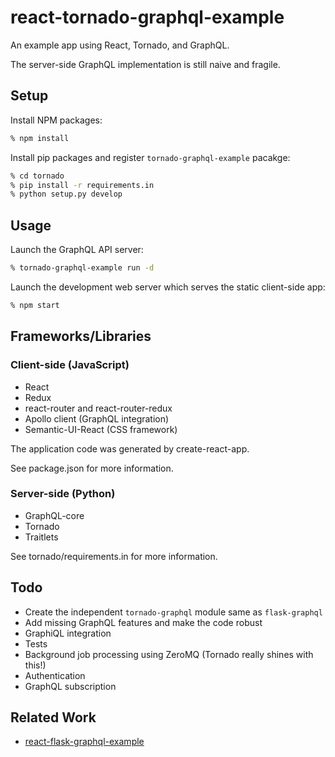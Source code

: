 react-tornado-graphql-example
=============================

An example app using React, Tornado, and GraphQL.

The server-side GraphQL implementation is still naive and fragile.

Setup
-----

Install NPM packages:

```sh
% npm install
```

Install pip packages and register `tornado-graphql-example` pacakge:

```sh
% cd tornado
% pip install -r requirements.in
% python setup.py develop
```

Usage
-----

Launch the GraphQL API server:

```sh
% tornado-graphql-example run -d
```

Launch the development web server which serves the static client-side app:

```sh
% npm start
```

Frameworks/Libraries
--------------------

### Client-side (JavaScript)

* React
* Redux
* react-router and react-router-redux
* Apollo client (GraphQL integration)
* Semantic-UI-React (CSS framework)

The application code was generated by create-react-app.

See package.json for more information.

### Server-side (Python)

* GraphQL-core
* Tornado
* Traitlets

See tornado/requirements.in for more information.

Todo
----

* Create the independent `tornado-graphql` module same as `flask-graphql`
* Add missing GraphQL features and make the code robust
* GraphiQL integration
* Tests
* Background job processing using ZeroMQ (Tornado really shines with this!)
* Authentication
* GraphQL subscription

Related Work
------------

* [react-flask-graphql-example](https://github.com/yatsu/react-flask-graphql-example)
